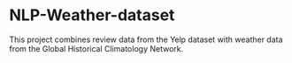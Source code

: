 # NLP-Weather-dataset
This project combines review data from the Yelp dataset with weather data from the Global Historical Climatology Network. 
